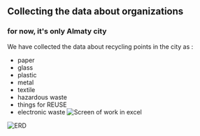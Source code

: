 ## Collecting the data about organizations
### for now, it's only Almaty city
We have collected the data about recycling points in the city as :
- paper
- glass
- plastic
- metal
- textile
- hazardous waste
- things for REUSE
- electronic waste
![Screen of work in excel](screens/ala.png)

![ERD](DB1.png)
